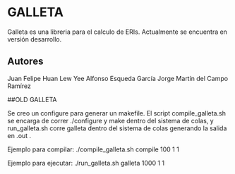# GALLETA

Galleta es una libreria para el calculo de ERIs. Actualmente se encuentra en versión desarrollo.

## Autores

Juan Felipe Huan Lew Yee
Alfonso Esqueda García
Jorge Martín del Campo Ramírez


##OLD GALLETA

Se creo un configure para generar un makefile. El script compile_galleta.sh se encarga de correr ./configure y make dentro del sistema de colas, y run_galleta.sh corre galleta dentro del sistema de colas generando la salida en .out .

Ejemplo para compilar:
./compile_galleta.sh compile 100 1 1

Ejemplo para ejecutar:
./run_galleta.sh galleta 1000 1 1
